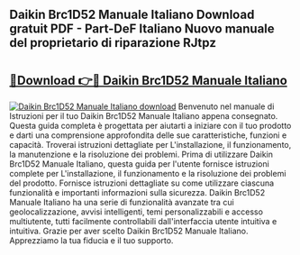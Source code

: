 ## Daikin Brc1D52 Manuale Italiano Download gratuit PDF - Part-DeF Italiano Nuovo manuale del proprietario di riparazione RJtpz

# <h2><a href="http://dfduu7p.blite.top/?on=Daikin+Brc1D52+Manuale+Italiano">🔗Download 👉🔴 Daikin Brc1D52 Manuale Italiano</a></h2>

[![Daikin Brc1D52 Manuale Italiano download](https://i.imgur.com/lujVjoI.png)](http://dfduu7p.blite.top/?on=Daikin+Brc1D52+Manuale+Italiano)
Benvenuto nel manuale di Istruzioni per il tuo Daikin Brc1D52 Manuale Italiano appena consegnato. Questa guida completa è progettata per aiutarti a iniziare con il tuo prodotto e darti una comprensione approfondita delle sue caratteristiche, funzioni e capacità. Troverai istruzioni dettagliate per L'installazione, il funzionamento, la manutenzione e la risoluzione dei problemi. Prima di utilizzare Daikin Brc1D52 Manuale Italiano, questa guida per l'utente fornisce istruzioni complete per L'installazione, il funzionamento e la risoluzione dei problemi del prodotto. Fornisce istruzioni dettagliate su come utilizzare ciascuna funzionalità e importanti informazioni sulla sicurezza. Daikin Brc1D52 Manuale Italiano ha una serie di funzionalità avanzate tra cui geolocalizzazione, avvisi intelligenti, temi personalizzabili e accesso multiutente, tutti facilmente controllabili dall'interfaccia utente intuitiva e intuitiva. Grazie per aver scelto Daikin Brc1D52 Manuale Italiano. Apprezziamo la tua fiducia e il tuo supporto.
